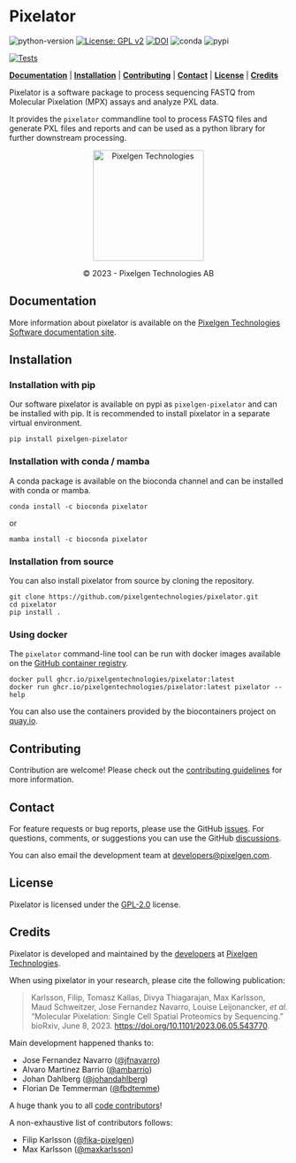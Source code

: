 # Pixelator


![python-version](https://img.shields.io/badge/python-3.10%20%7C%203.11-blue)
[![License: GPL v2](https://img.shields.io/badge/License-GPL_v2-blue.svg)](https://www.gnu.org/licenses/old-licenses/gpl-2.0.en.html)
[![DOI](https://img.shields.io/badge/DOI-10.1101/2023.06.05.543770-B31B1B.svg)](https://www.biorxiv.org/content/10.1101/2023.06.05.543770v1)
![conda](https://anaconda.org/bioconda/pixelator/badges/version.svg)
![pypi](https://img.shields.io/pypi/v/pixelgen-pixelator)

[![Tests](https://github.com/PixelgenTechnologies/pixelator/actions/workflows/tests.yml/badge.svg)](https://github.com/PixelgenTechnologies/pixelator/actions/workflows/tests.yml)

[**Documentation**](#documentation) |
[**Installation**](#installation) |
[**Contributing**](#contributing) |
[**Contact**](#contact) |
[**License**](#license) |
[**Credits**](#credits)


Pixelator is a software package to process sequencing FASTQ from Molecular Pixelation (MPX) assays
and analyze PXL data.

It provides the `pixelator` commandline tool to process FASTQ files and generate PXL files and reports
and can be used as a python library for further downstream processing.


<p align="center">
    <img src="https://www.pixelgen.com/wp-content/uploads/2022/12/share-image-pixelgen.png" height=200
     alt="Pixelgen Technologies" />
</p>
<div align="center">© 2023 - Pixelgen Technologies AB</div>

## Documentation

More information about pixelator is available on the [Pixelgen Technologies Software documentation site](https://software.pixelgen.com/).

## Installation

### Installation with pip

Our software pixelator is available on pypi as `pixelgen-pixelator` and can be installed with pip.
It is recommended to install pixelator in a separate virtual environment.

```shell
pip install pixelgen-pixelator
```

### Installation with conda / mamba

A conda package is available on the bioconda channel and can be installed with conda or mamba.

```shell
conda install -c bioconda pixelator
```
or
```shell
mamba install -c bioconda pixelator
```

### Installation from source

You can also install pixelator from source by cloning the repository.

```shell
git clone https://github.com/pixelgentechnologies/pixelator.git
cd pixelator
pip install .
```

### Using docker



The `pixelator` command-line tool can be run with docker images available on
the [GitHub container registry](https://github.com/PixelgenTechnologies/pixelator/pkgs/container/pixelator).

```shell
docker pull ghcr.io/pixelgentechnologies/pixelator:latest
docker run ghcr.io/pixelgentechnologies/pixelator:latest pixelator --help
```

You can also use the containers provided by the biocontainers project on [quay.io](https://quay.io/repository/biocontainers/pixelator).

## Contributing

Contribution are welcome!
Please check out the [contributing guidelines](./CONTRIBUTING.md) for more information.

## Contact

For feature requests or bug reports, please use the GitHub [issues](https://github.com/PixelgenTechnologies/pixelator/issues).
For questions, comments, or suggestions you can use the GitHub [discussions](https://github.com/PixelgenTechnologies/pixelator/discussions).

You can also email the development team at [developers@pixelgen.com](mailto:developers@pixelgen.com).

## License

Pixelator is licensed under the [GPL-2.0](./LICENSE) license.

## Credits

Pixelator is developed and maintained by the [developers](https://github.com/PixelgenTechnologies) at [Pixelgen Technologies](https://pixelgen.com).

When using pixelator in your research, please cite the following publication:

> Karlsson, Filip, Tomasz Kallas, Divya Thiagarajan, Max Karlsson, Maud Schweitzer, Jose Fernandez Navarro, Louise Leijonancker, _et al._ “Molecular Pixelation: Single Cell Spatial Proteomics by Sequencing.” bioRxiv, June 8, 2023. https://doi.org/10.1101/2023.06.05.543770.


Main development happened thanks to:

- Jose Fernandez Navarro ([@jfnavarro](https://github.com/jfnavarro))
- Alvaro Martinez Barrio ([@ambarrio](https://github.com/ambarrio))
- Johan Dahlberg ([@johandahlberg](https://github.com/johandahlberg))
- Florian De Temmerman ([@fbdtemme](https://github.com/fbdtemme))

A huge thank you to all [code contributors](https://github.com/PixelgenTechnologies/pixelator/graphs/contributors)!

A non-exhaustive list of contributors follows:

- Filip Karlsson ([@fika-pixelgen](https://github.com/fika-pixelgen))
- Max Karlsson ([@maxkarlsson](https://github.com/maxkarlsson))
